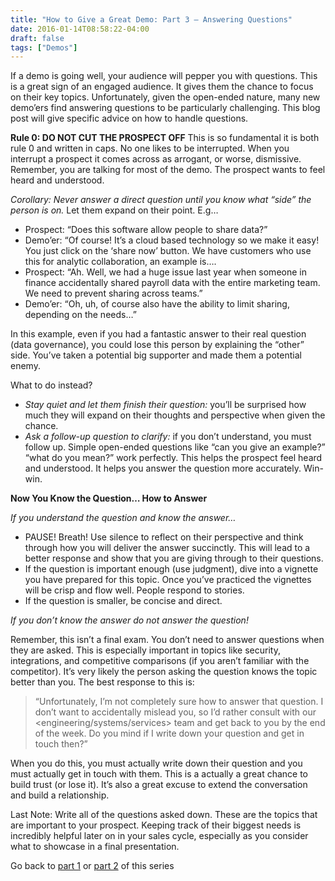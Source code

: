 ```yaml
---
title: "How to Give a Great Demo: Part 3 – Answering Questions"
date: 2016-01-14T08:58:22-04:00
draft: false
tags: ["Demos"]
---
```


If a demo is going well, your audience will pepper you with questions. This is a great sign of an engaged audience. It gives them the chance to focus on their key topics. Unfortunately, given the open-ended nature, many new demo’ers find answering questions to be particularly challenging. This blog post will give specific advice on how to handle questions. 

**Rule 0: DO NOT CUT THE PROSPECT OFF**
This is so fundamental it is both rule 0 and written in caps. No one likes to be interrupted. When you interrupt a prospect it comes across as arrogant, or worse, dismissive. Remember, you are talking for most of the demo. The prospect wants to feel heard and understood. 

*Corollary: Never answer a direct question until you know what “side” the person is on.* Let them expand on their point. E.g…

* Prospect: “Does this software allow people to share data?”
* Demo’er: “Of course! It’s a cloud based technology so we make it easy! You just click on the ‘share now’ button. We have customers who use this for analytic collaboration, an example is….
* Prospect: “Ah. Well, we had a huge issue last year when someone in finance accidentally shared payroll data with the entire marketing team. We need to prevent sharing across teams.”
* Demo’er: “Oh, uh, of course also have the ability to limit sharing, depending on the needs…”

In this example, even if you had a fantastic answer to their real question (data governance), you could lose this person by explaining the “other” side. You’ve taken a potential big supporter and made them a potential enemy. 

What to do instead?

* *Stay quiet and let them finish their question:* you’ll be surprised how much they will expand on their thoughts and perspective when given the chance.
* *Ask a follow-up question to clarify:* if you don’t understand, you must follow up. Simple open-ended questions like “can you give an example?” “what do you mean?” work perfectly. This helps the prospect feel heard and understood. It helps you answer the question more accurately. Win-win. 

**Now You Know the Question… How to Answer**

*If you understand the question and know the answer…*

* PAUSE! Breath! Use silence to reflect on their perspective and think through how you will deliver the answer succinctly. This will lead to a better response and show that you are giving through to their questions.
* If the question is important enough (use judgment), dive into a vignette you have prepared for this topic. Once you’ve practiced the vignettes will be crisp and flow well. People respond to stories. 
* If the question is smaller, be concise and direct. 

*If you don’t know the answer do not answer the question!*

Remember, this isn’t a final exam. You don’t need to answer questions when they are asked. This is especially important in topics like security, integrations, and competitive comparisons (if you aren’t familiar with the competitor). It’s very likely the person asking the question knows the topic better than you. The best response to this is:

> “Unfortunately, I’m not completely sure how to answer that question. I don’t want to accidentally mislead you, so I’d rather consult with our <engineering/systems/services> team and get back to you by the end of the week. Do you mind if I write down your question and get in touch then?”

When you do this, you must actually write down their question and you must actually get in touch with them. This is a actually a great chance to build trust (or lose it). It’s also a great excuse to extend the conversation and build a relationship. 

Last Note: Write all of the questions asked down. These are the topics that are important to your prospect. Keeping track of their biggest needs is incredibly helpful later on in your sales cycle, especially as you consider what to showcase in a final presentation. 

Go back to [part 1](www.jonkatzur.com/posts/great-demo-pt-1) or [part 2](www.jonkatzur.com/posts/great-demo-pt-2) of this series